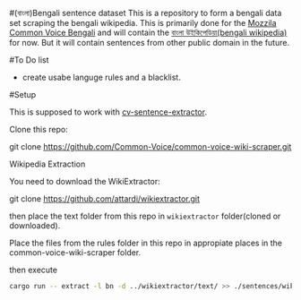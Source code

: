 #(বাংলা)Bengali sentence dataset
This is a repository to form a bengali data set scraping the bengali wikipedia. This is primarily done for the [Mozzila Common Voice Bengali](https://voice.mozilla.org/bn) and will contain the [বাংলা উইকিপেডিয়া(bengali wikipedia)](https://bn.wikipedia.org) for now. But it will contain sentences from other public domain in the future.

#To Do list
- create usabe languge rules and a blacklist.

#Setup

This is supposed to work with [cv-sentence-extractor](https://github.com/Common-Voice/cv-sentence-extractor).

Clone this repo:

git clone https://github.com/Common-Voice/common-voice-wiki-scraper.git

Wikipedia Extraction

You need to download the WikiExtractor:

git clone https://github.com/attardi/wikiextractor.git


then place the text folder from this repo in `wikiextractor` folder(cloned or downloaded).

Place the files from the rules folder in this repo in appropiate places in the common-voice-wiki-scraper folder.

then execute

```bash
cargo run -- extract -l bn -d ../wikiextractor/text/ >> ./sentences/wiki.bn.txt
```
